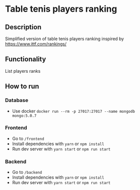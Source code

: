 # Table tenis players ranking

## Description

Simplified version of table tenis players ranking inspired by <https://www.ittf.com/rankings/>

## Functionality

List players ranks

## How to run

### Database

- Use docker `docker run --rm -p 27017:27017 --name mongodb mongo:5.0.7`

### Frontend

- Go to `/frontend`
- Install dependencies with `yarn` or `npm install`
- Run dev server with `yarn start` or `npm run start`

### Backend

- Go to `/backend`
- Install dependencies with `yarn` or `npm install`
- Run dev server with `yarn start` or `npm run start`
